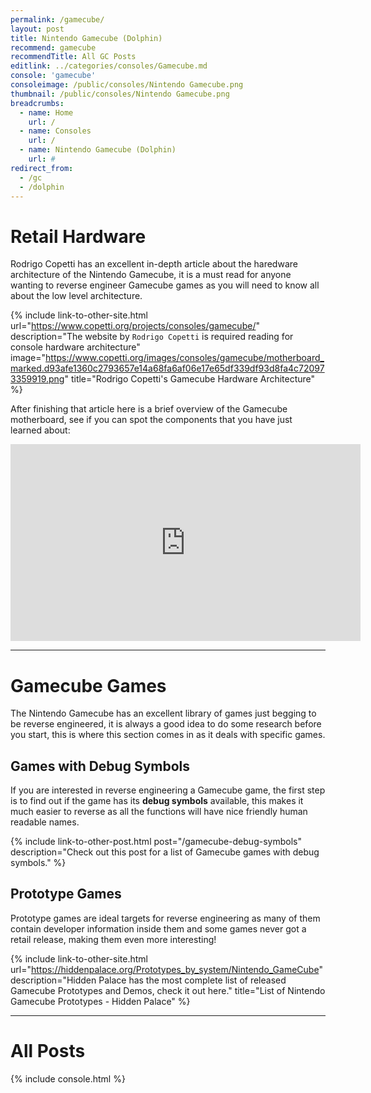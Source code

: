 ```yaml
---
permalink: /gamecube/
layout: post
title: Nintendo Gamecube (Dolphin)
recommend: gamecube
recommendTitle: All GC Posts
editlink: ../categories/consoles/Gamecube.md
console: 'gamecube'
consoleimage: /public/consoles/Nintendo Gamecube.png
thumbnail: /public/consoles/Nintendo Gamecube.png
breadcrumbs:
  - name: Home
    url: /
  - name: Consoles
    url: /
  - name: Nintendo Gamecube (Dolphin)
    url: #
redirect_from:
  - /gc
  - /dolphin
---
```


# Retail Hardware
Rodrigo Copetti has an excellent in-depth article about the haredware architecture of the Nintendo Gamecube, it is a must read for anyone wanting to reverse engineer Gamecube games as you will need to know all about the low level architecture.

{% include link-to-other-site.html url="https://www.copetti.org/projects/consoles/gamecube/" description="The website by `Rodrigo Copetti` is required reading for console hardware architecture" image="https://www.copetti.org/images/consoles/gamecube/motherboard_marked.d93afe1360c2793657e14a68fa6af06e17e65df339df93d8fa4c720973359919.png" title="Rodrigo Copetti's Gamecube Hardware Architecture"  %}

After finishing that article here is a brief overview of the Gamecube motherboard, see if you can spot the components that you have just learned about:
<iframe width="560" height="315" src="https://www.youtube-nocookie.com/embed/x5K6RgIfBcw" frameborder="0" allow="accelerometer; encrypted-media; gyroscope; picture-in-picture" allowfullscreen></iframe>

---
# Gamecube Games
The Nintendo Gamecube has an excellent library of games just begging to be reverse engineered, it is always a good idea to do some research before you start, this is where this section comes in as it deals with specific games.

## Games with Debug Symbols
If you are interested in reverse engineering a Gamecube game, the first step is to find out if the game has its **debug symbols** available, this makes it much easier to reverse as all the functions will have nice friendly human readable names.

{% include link-to-other-post.html post="/gamecube-debug-symbols" description="Check out this post for a list of Gamecube games with debug symbols." %}

## Prototype Games
Prototype games are ideal targets for reverse engineering as many of them contain developer information inside them and some games never got a retail release, making them even more interesting!

{% include link-to-other-site.html url="https://hiddenpalace.org/Prototypes_by_system/Nintendo_GameCube" description="Hidden Palace has the most complete list of released Gamecube Prototypes and Demos, check it out here." title="List of Nintendo Gamecube Prototypes - Hidden Palace"  %}




---
# All Posts
<div>

{% include console.html %}
</div>
